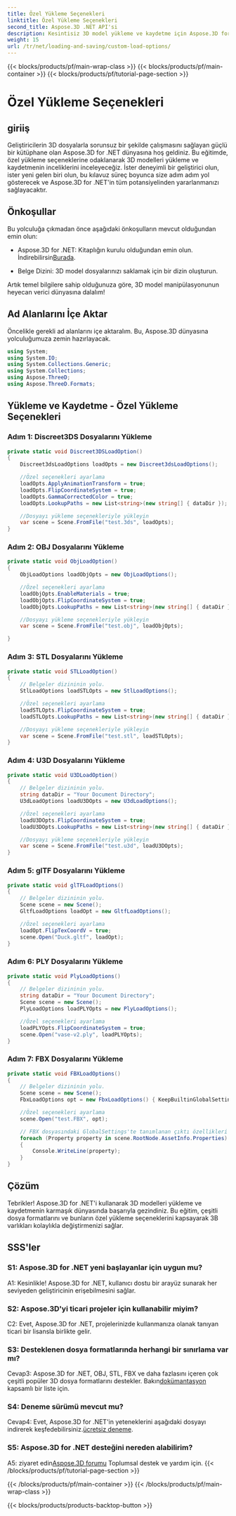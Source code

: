 ```yaml
---
title: Özel Yükleme Seçenekleri
linktitle: Özel Yükleme Seçenekleri
second_title: Aspose.3D .NET API'si
description: Kesintisiz 3D model yükleme ve kaydetme için Aspose.3D for .NET'i keşfedin.
weight: 15
url: /tr/net/loading-and-saving/custom-load-options/
---
```


{{< blocks/products/pf/main-wrap-class >}}
{{< blocks/products/pf/main-container >}}
{{< blocks/products/pf/tutorial-page-section >}}

# Özel Yükleme Seçenekleri

## giriiş

Geliştiricilerin 3D dosyalarla sorunsuz bir şekilde çalışmasını sağlayan güçlü bir kütüphane olan Aspose.3D for .NET dünyasına hoş geldiniz. Bu eğitimde, özel yükleme seçeneklerine odaklanarak 3D modelleri yükleme ve kaydetmenin inceliklerini inceleyeceğiz. İster deneyimli bir geliştirici olun, ister yeni gelen biri olun, bu kılavuz süreç boyunca size adım adım yol gösterecek ve Aspose.3D for .NET'in tüm potansiyelinden yararlanmanızı sağlayacaktır.

## Önkoşullar

Bu yolculuğa çıkmadan önce aşağıdaki önkoşulların mevcut olduğundan emin olun:

-  Aspose.3D for .NET: Kitaplığın kurulu olduğundan emin olun. İndirebilirsin[Burada](https://releases.aspose.com/3d/net/).

- Belge Dizini: 3D model dosyalarınızı saklamak için bir dizin oluşturun.

Artık temel bilgilere sahip olduğunuza göre, 3D model manipülasyonunun heyecan verici dünyasına dalalım!

## Ad Alanlarını İçe Aktar

Öncelikle gerekli ad alanlarını içe aktaralım. Bu, Aspose.3D dünyasına yolculuğumuza zemin hazırlayacak.

```csharp
using System;
using System.IO;
using System.Collections.Generic;
using System.Collections;
using Aspose.ThreeD;
using Aspose.ThreeD.Formats;
```

## Yükleme ve Kaydetme - Özel Yükleme Seçenekleri

### Adım 1: Discreet3DS Dosyalarını Yükleme

```csharp
private static void Discreet3DSLoadOption()
{
    Discreet3dsLoadOptions loadOpts = new Discreet3dsLoadOptions();

    //Özel seçenekleri ayarlama
    loadOpts.ApplyAnimationTransform = true;
    loadOpts.FlipCoordinateSystem = true;
    loadOpts.GammaCorrectedColor = true;
    loadOpts.LookupPaths = new List<string>(new string[] { dataDir });

    //Dosyayı yükleme seçenekleriyle yükleyin
    var scene = Scene.FromFile("test.3ds", loadOpts);
}
```

### Adım 2: OBJ Dosyalarını Yükleme

```csharp
private static void ObjLoadOption()
{
    ObjLoadOptions loadObjOpts = new ObjLoadOptions();

    //Özel seçenekleri ayarlama
    loadObjOpts.EnableMaterials = true;
    loadObjOpts.FlipCoordinateSystem = true;
    loadObjOpts.LookupPaths = new List<string>(new string[] { dataDir });

    //Dosyayı yükleme seçenekleriyle yükleyin
    var scene = Scene.FromFile("test.obj", loadObjOpts);

}
```

### Adım 3: STL Dosyalarını Yükleme

```csharp
private static void STLLoadOption()
{
    // Belgeler dizininin yolu.
    StlLoadOptions loadSTLOpts = new StlLoadOptions();

    //Özel seçenekleri ayarlama
    loadSTLOpts.FlipCoordinateSystem = true;
    loadSTLOpts.LookupPaths = new List<string>(new string[] { dataDir });

    //Dosyayı yükleme seçenekleriyle yükleyin
    var scene = Scene.FromFile("test.stl", loadSTLOpts);
}
```

### Adım 4: U3D Dosyalarını Yükleme

```csharp
private static void U3DLoadOption()
{
    // Belgeler dizininin yolu.
    string dataDir = "Your Document Directory";
    U3dLoadOptions loadU3DOpts = new U3dLoadOptions();

    //Özel seçenekleri ayarlama
    loadU3DOpts.FlipCoordinateSystem = true;
    loadU3DOpts.LookupPaths = new List<string>(new string[] { dataDir });

    //Dosyayı yükleme seçenekleriyle yükleyin
    var scene = Scene.FromFile("test.u3d", loadU3DOpts);
}
```

### Adım 5: glTF Dosyalarını Yükleme

```csharp
private static void glTFLoadOptions()
{
    // Belgeler dizininin yolu.
    Scene scene = new Scene();
    GltfLoadOptions loadOpt = new GltfLoadOptions();

    //Özel seçenekleri ayarlama
    loadOpt.FlipTexCoordV = true;
    scene.Open("Duck.gltf", loadOpt);
}
```

### Adım 6: PLY Dosyalarını Yükleme

```csharp
private static void PlyLoadOptions()
{
    // Belgeler dizininin yolu.
    string dataDir = "Your Document Directory";
    Scene scene = new Scene();
    PlyLoadOptions loadPLYOpts = new PlyLoadOptions();

    //Özel seçenekleri ayarlama
    loadPLYOpts.FlipCoordinateSystem = true;
    scene.Open("vase-v2.ply", loadPLYOpts);
}
```

### Adım 7: FBX Dosyalarını Yükleme

```csharp
private static void FBXLoadOptions()
{
    // Belgeler dizininin yolu.
    Scene scene = new Scene();
    FbxLoadOptions opt = new FbxLoadOptions() { KeepBuiltinGlobalSettings = true };

    //Özel seçenekleri ayarlama
    scene.Open("test.FBX", opt);

    // FBX dosyasındaki GlobalSettings'te tanımlanan çıktı özellikleri
    foreach (Property property in scene.RootNode.AssetInfo.Properties)
    {
        Console.WriteLine(property);
    }
}
```

## Çözüm

Tebrikler! Aspose.3D for .NET'i kullanarak 3D modelleri yükleme ve kaydetmenin karmaşık dünyasında başarıyla gezindiniz. Bu eğitim, çeşitli dosya formatlarını ve bunların özel yükleme seçeneklerini kapsayarak 3B varlıkları kolaylıkla değiştirmenizi sağlar.

## SSS'ler

### S1: Aspose.3D for .NET yeni başlayanlar için uygun mu?

A1: Kesinlikle! Aspose.3D for .NET, kullanıcı dostu bir arayüz sunarak her seviyeden geliştiricinin erişebilmesini sağlar.

### S2: Aspose.3D'yi ticari projeler için kullanabilir miyim?

C2: Evet, Aspose.3D for .NET, projelerinizde kullanmanıza olanak tanıyan ticari bir lisansla birlikte gelir.

### S3: Desteklenen dosya formatlarında herhangi bir sınırlama var mı?

 Cevap3: Aspose.3D for .NET, OBJ, STL, FBX ve daha fazlasını içeren çok çeşitli popüler 3D dosya formatlarını destekler. Bakın[dokümantasyon](https://reference.aspose.com/3d/net/) kapsamlı bir liste için.

### S4: Deneme sürümü mevcut mu?

Cevap4: Evet, Aspose.3D for .NET'in yeteneklerini aşağıdaki dosyayı indirerek keşfedebilirsiniz.[ücretsiz deneme](https://releases.aspose.com/).

### S5: Aspose.3D for .NET desteğini nereden alabilirim?

 A5: ziyaret edin[Aspose.3D forumu](https://forum.aspose.com/c/3d/18) Toplumsal destek ve yardım için.
{{< /blocks/products/pf/tutorial-page-section >}}

{{< /blocks/products/pf/main-container >}}
{{< /blocks/products/pf/main-wrap-class >}}

{{< blocks/products/products-backtop-button >}}
